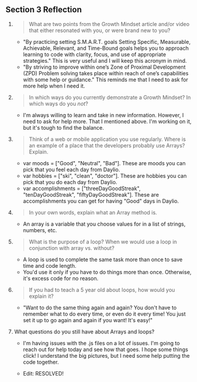## Section 3 Reflection

1. > What are two points from the Growth Mindset article and/or video that either resonated with you, or were brand new to you?

    * "By practicing setting S.M.A.R.T. goals Setting Specific, Measurable, Achievable, Relevant, and Time-Bound goals helps you to approach learning to code with clarity, focus, and use of appropriate strategies." This is very useful and I will keep this acronym in mind.
    * "By striving to improve within one’s Zone of Proximal Development (ZPD) Problem solving takes place within reach of one’s capabilities with some help or guidance." This reminds me that I need to ask for more help when I need it.

1. >In which ways do you currently demonstrate a Growth Mindset? In which ways do you _not_?

    * I'm always willing to learn and take in new information. However, I need to ask for help more. That I mentioned above. I'm working on it, but it's tough to find the balance.

1. >Think of a web or mobile application you use regularly. Where is an example of a place that the developers probably use Arrays? Explain.

    * var moods = ["Good", "Neutral", "Bad"]. These are moods you can pick that you feel each day from Daylio.
    * var hobbies = ["ski", "clean", "doctor"]. These are hobbies you can pick that you do each day from Daylio.
    * var accomplishments = ["threeDayGoodStreak", "tenDayGoodStreak", "fiftyDayGoodStreak"]. These are accomplishments you can get for having "Good" days in Daylio.

1. > In your own words, explain what an Array method is.

    * An array is a variable that you choose values for in a list of strings, numbers, etc.

1. > What is the purpose of a loop? When we would use a loop in conjunction with array vs. without?

    * A loop is used to complete the same task more than once to save time and code length.
    * You'd use it only if you have to do things more than once. Otherwise, it's excess code for no reason.

1. > If you had to teach a 5 year old about loops, how would you explain it?

    * "Want to do the same thing again and again? You don't have to remember what to do every time, or even do it every time! You just set it up to go again and again if you want! It's easy!"

1. What questions do you still have about Arrays and loops?

    * I'm having issues with the .js files on a lot of issues. I'm going to reach out for help today and see how that goes. I hope some things click! I understand the big pictures, but I need some help putting the code together.

    * Edit: RESOLVED!
